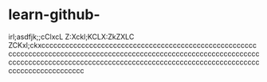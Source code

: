 # learn-github-
irl;asdfjk;;cClxcL
Z:Xckl;KCLX:ZkZXLC
ZCKxl;ckxccccccccccccccccccccccccccccccccccccccccccccccccccccccccccccccccccccccccccccccccccccccccccccccccccccccccccccccccccccccccccccccccccccccccccccccccccccccccccccccccccccccccccccccccccccccccccccccccccccccc
